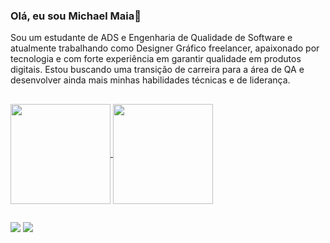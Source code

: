 ### Olá, eu sou Michael Maia👋

Sou um estudante de ADS e Engenharia de Qualidade de Software e atualmente trabalhando como Designer Gráfico freelancer, apaixonado por tecnologia e com forte experiência em garantir qualidade em produtos digitais. Estou buscando uma transição de carreira para a área de QA e desenvolver ainda mais minhas habilidades técnicas e de liderança.

##

<a href="https://github.com/qamichaelmaia">
  <img height=160 align="center" src="https://github-readme-stats.vercel.app/api?username=qamichaelmaia&show_icons=true&theme=dark" />
</a>
<a href="https://github.com/anuraghazra/convoychat">
  <img height=160 align="center" src="https://github-readme-stats.vercel.app/api/top-langs?username=qamichaelmaia&layout=compact&langs_count=8&card_width=320&theme=dark" />
</a>

##

<div>
<a href= "mailto: contatomichaelmaia@gmail.com"><img src="https://img.shields.io/badge/Gmail-D14836?style=for-the-badge&logo=gmail&logoColor=white"></a>
<a href= "https://www.linkedin.com/in/qamichael/" target = _blank><img src="https://img.shields.io/badge/LinkedIn-0077B5?style=for-the-badge&logo=linkedin&logoColor=white target = _blank "></a>
</div>


